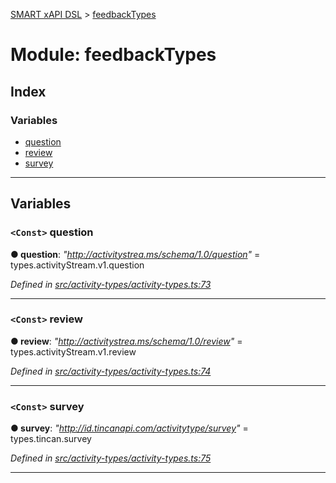 [SMART xAPI DSL](../README.md) > [feedbackTypes](../modules/feedbacktypes.md)

# Module: feedbackTypes

## Index

### Variables

* [question](feedbacktypes.md#question)
* [review](feedbacktypes.md#review)
* [survey](feedbacktypes.md#survey)

---

## Variables

<a id="question"></a>

### `<Const>` question

**● question**: *"http://activitystrea.ms/schema/1.0/question"* =  types.activityStream.v1.question

*Defined in [src/activity-types/activity-types.ts:73](https://github.com/Gradiant/smart-xapi-dsl/blob/master/src/activity-types/activity-types.ts#L73)*

___
<a id="review"></a>

### `<Const>` review

**● review**: *"http://activitystrea.ms/schema/1.0/review"* =  types.activityStream.v1.review

*Defined in [src/activity-types/activity-types.ts:74](https://github.com/Gradiant/smart-xapi-dsl/blob/master/src/activity-types/activity-types.ts#L74)*

___
<a id="survey"></a>

### `<Const>` survey

**● survey**: *"http://id.tincanapi.com/activitytype/survey"* =  types.tincan.survey

*Defined in [src/activity-types/activity-types.ts:75](https://github.com/Gradiant/smart-xapi-dsl/blob/master/src/activity-types/activity-types.ts#L75)*

___

